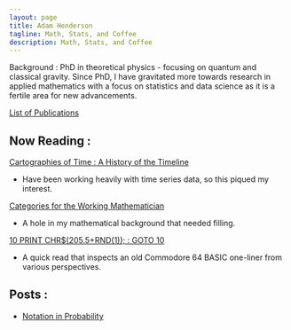 ```yaml
---
layout: page
title: Adam Henderson
tagline: Math, Stats, and Coffee
description: Math, Stats, and Coffee
---
```


Background : PhD in theoretical physics - focusing on quantum and classical gravity. Since PhD, I have gravitated
more towards research in applied mathematics with a focus on statistics and data science as it is a fertile area
for new advancements. 

[List of Publications](http://inspirehep.net/author/profile/A.Henderson.1)



Now Reading : 
-------------

[Cartographies of Time : A History of the Timeline](https://www.amazon.com/Cartographies-Time-Timeline-Daniel-Rosenberg/dp/1616890584)
  * Have been working heavily with time series data, so this piqued my interest.

[Categories for the Working Mathematician](https://en.wikipedia.org/wiki/Categories_for_the_Working_Mathematician)
  * A hole in my mathematical background that needed filling.

[10 PRINT CHR$(205.5+RND(1)); : GOTO 10](http://10print.org)
  * A quick read that inspects an old Commodore 64 BASIC one-liner from various perspectives.

Posts : 
--------------

- [Notation in Probability](pages/probability_notation.html)

